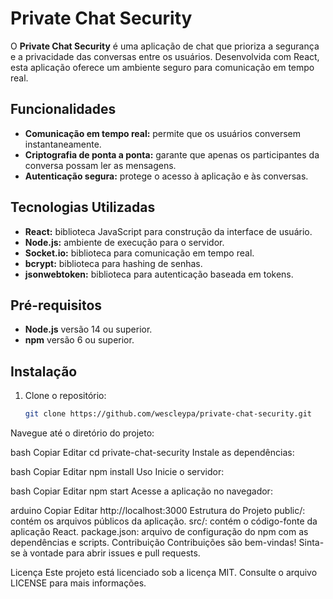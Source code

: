 # Private Chat Security

O **Private Chat Security** é uma aplicação de chat que prioriza a segurança e a privacidade das conversas entre os usuários. Desenvolvida com React, esta aplicação oferece um ambiente seguro para comunicação em tempo real.

## Funcionalidades

- **Comunicação em tempo real:** permite que os usuários conversem instantaneamente.
- **Criptografia de ponta a ponta:** garante que apenas os participantes da conversa possam ler as mensagens.
- **Autenticação segura:** protege o acesso à aplicação e às conversas.

## Tecnologias Utilizadas

- **React:** biblioteca JavaScript para construção da interface de usuário.
- **Node.js:** ambiente de execução para o servidor.
- **Socket.io:** biblioteca para comunicação em tempo real.
- **bcrypt:** biblioteca para hashing de senhas.
- **jsonwebtoken:** biblioteca para autenticação baseada em tokens.

## Pré-requisitos

- **Node.js** versão 14 ou superior.
- **npm** versão 6 ou superior.

## Instalação

1. Clone o repositório:

   ```bash
   git clone https://github.com/wescleypa/private-chat-security.git

Navegue até o diretório do projeto:

bash
Copiar
Editar
cd private-chat-security
Instale as dependências:

bash
Copiar
Editar
npm install
Uso
Inicie o servidor:

bash
Copiar
Editar
npm start
Acesse a aplicação no navegador:

arduino
Copiar
Editar
http://localhost:3000
Estrutura do Projeto
public/: contém os arquivos públicos da aplicação.
src/: contém o código-fonte da aplicação React.
package.json: arquivo de configuração do npm com as dependências e scripts.
Contribuição
Contribuições são bem-vindas! Sinta-se à vontade para abrir issues e pull requests.

Licença
Este projeto está licenciado sob a licença MIT. Consulte o arquivo LICENSE para mais informações.
